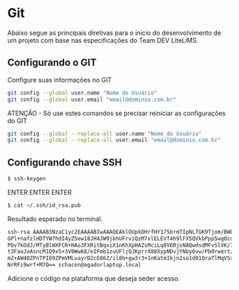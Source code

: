 # Git

Abaixo segue as principais diretivas para o início do desenvolvimento de um projeto com base nas especificações do Team DEV LiteLiMS.

## Configurando o GIT

Configure suas informações no GIT

```bash
git config --global user.name "Nome do Usuário"
git config --global user.email "email@dominio.com.br"
```

ATENÇÃO - Só use estes comandos se precisar reiniciar as configurações do GIT

```bash
git config --global --replace-all user.name "Nome do Usuário"
git config --global --replace-all user.email "email@dominio.com.br"
```

## Configurando chave SSH

```bash
$ ssh-keygen
```

ENTER
ENTER
ENTER

```bash
$ cat ~/.ssh/id_rsa.pub
```

Resultado esperado no terminal.

```bash
ssh-rsa AAAAB3NzaC1yc2EAAAABIwAAAQEAklOUpkDHrfHY17SbrmTIpNLTGK9Tjom/BWDSU
GPl+nafzlHDTYW7hdI4yZ5ew18JH4JW9jbhUFrviQzM7xlELEVf4h9lFX5QVkbPppSwg0cda3
Pbv7kOdJ/MTyBlWXFCR+HAo3FXRitBqxiX1nKhXpHAZsMciLq8V6RjsNAQwdsdMFvSlVK/7XA
t3FaoJoAsncM1Q9x5+3V0Ww68/eIFmb1zuUFljQJKprrX88XypNDvjYNby6vw/Pb0rwert/En
mZ+AW4OZPnTPI89ZPmVMLuayrD2cE86Z/il8b+gw3r3+1nKatmIkjn2so1d01QraTlMqVSsbx
NrRFi9wrf+M7Q== schacon@agadorlaptop.local
```

Adicione o código na plataforma que deseja seder acesso.
